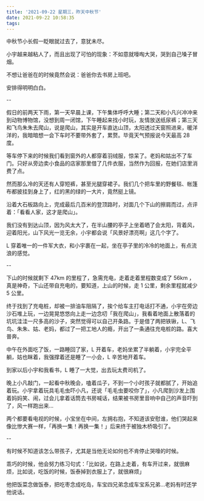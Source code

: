 ```yaml
---
title: '2021-09-22 星期三，昨天中秋节'
date: 2021-09-22 10:58:35
tags:
---
```


中秋节小长假一眨眼就过去了，意犹未尽。

小宇越来越粘人了，而且出现了可怕的现象：不如意就嚎啕大哭，哭到自己嗓子冒烟。

不想让爸爸在的时候竟然会说：爸爸你去书房上班吧。

安排得明明白白。

--

假日的前两天下雨，第一天早晨上课，下午集体呼呼大睡；第二天和小凡兴冲冲来到动物博物馆，没想到周一闭馆，下午睡起来找小时玩，友情放送纸尿裤；第三天和飞鸟朱朱去爬山，说是爬山，其实是开车直达山顶，太阳透过天窗照进来，暖洋洋的，我暗暗想一会下车时不要带外套了，累赘。毕竟天气预报说今天最高 28 度。

等车停下来的时候我们看到窗外的人都穿着羽绒服，惊呆了。老妈和姑出不了车门。只好从旁边卖小食品的店家那里借了几件衣服，当然作为回报，在她们店里消费了点。

然而那么冷的天还有人穿短裤，甚至光腿穿裙子。我们几个把车里的野餐毯、帐篷布都披挂到身上了，红的黑的绿的一大片，竟然挺上镜。

沿着大石板路向上，完成最后几百米的登顶路时，对面几个下山的擦肩而过，点评着：「看看人家，这才是爬山」。

我们没有到达山顶，因为风太大了，在半山腰的亭子上坐着晒了会太阳，背着风，迎着阳光，山下风光一览无余，小宇都会说「风景好漂亮啊」这几个字了。

L 穿着唯一的一件军大衣，和小宇裹在一起，坐在亭子里的冷冷的地面上，有点流浪的感觉。

--

下山的时候就剩下 47km 的里程了，急需充电，走着走着里程数变成了 56km ，真是神奇，下山还带自充电的，要知道，上山的时候，走 1 公里，剩余里程就减少 5 公里。

终于找到了充电桩，却被一排油车阻隔了，挨个给车主打电话打不通，小宇在旁边沙石堆上玩，一边晃晃悠悠向上走一边念叨「我在爬山」，我看着地面上散落着的坑坑洼洼一尺多高的沙子，突然觉得可以自己开条路。于是借了两把铁锹，L、飞鸟、朱朱、姑、老妈，都过了一把工地人的瘾，开出了一条通往充电桩的路。喜大普奔。

中午在外面吃了饭，一路睡回了家，L 开着车，老妈坐累了半躺着，小宇完全平躺，姑也眯着，我强撑着还是睡了一小会，L 辛苦地开着车。

到家以后小宇和我看书，L 睡了一大觉，出去玩太费司机了。

晚上小凡敲门，一起看中秋晚会，嗑着瓜子，不到一个小时孩子就都腻了，开始追着玩。小宇拿着玩具毛毛虫吓小凡，还说「毛毛虫要咬你了」，小凡爬到沙发上围着妈妈笑、闹，过会儿拿着话筒去书房喊话，结果被书房里音响中自己的声音吓到了，风一样跑出来...

两个都要看电视的时候，小宝坐在中间，左拥右抱，不知道该安慰谁，他们哭起来像比惨大赛一样，「再换一集！再换一集！」后来终于被独木桥吸引了。

--

有时候不知道该怎么带孩子，尤其是当他无论如何也不肯停止哭嚎的时候。

乖巧的时候，他会努力练习句式：「比如说，在路上走着，有车开过来，就很麻烦，比如说，吃饭的时候，饭泰掉到衣服上了，就很麻烦」

他把饭菜念做饭泰，把吃枣念成吃岛，车宝四兄弟念成车宝系兄弟...老妈有时还学他说话。





